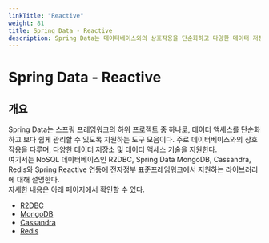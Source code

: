 ```yaml
---
linkTitle: "Reactive"
weight: 81
title: Spring Data - Reactive
description: Spring Data는 데이터베이스와의 상호작용을 단순화하고 다양한 데이터 저장소 기술을 지원하는 하위 프로젝트로, Reactive 프로그래밍과의 연동을 지원한다. 이를 통해 NoSQL 데이터베이스인 R2DBC, MongoDB, Cassandra, Redis와의 비동기적 데이터 처리 기능을 제공한다. 전자정부 표준프레임워크에서도 이와 관련된 라이브러리를 지원한다.
---
```

# Spring Data - Reactive

## 개요

 Spring Data는 스프링 프레임워크의 하위 프로젝트 중 하나로, 데이터 액세스를 단순화하고 보다 쉽게 관리할 수 있도록 지원하는 도구 모음이다. 주로 데이터베이스와의 상호 작용을 다루며, 다양한 데이터 저장소 및 데이터 액세스 기술을 지원한다.  
여기서는 NoSQL 데이터베이스인 R2DBC, Spring Data MongoDB, Cassandra, Redis와 Spring Reactive 연동에 전자정부 표준프레임워크에서 지원하는 라이브러리에 대해 설명한다.  
자세한 내용은 아래 페이지에서 확인할 수 있다.

- [R2DBC](reactive-r2dbc.md)
- [MongoDB](reactive-mongodb.md)
- [Cassandra](reactive-cassandra.md)
- [Redis](reactive-redis.md)
